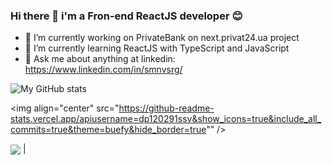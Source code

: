 ### Hi there 👋 i'm a Fron-end ReactJS developer 😊


- 🔭 I’m currently working on PrivateBank on next.privat24.ua project
- 🌱 I’m currently learning ReactJS with TypeScript and JavaScript
- 💬 Ask me about anything at linkedin: https://www.linkedin.com/in/smnvsrg/

![My GitHub stats](https://github-readme-stats.vercel.app/api?username=dp120291ssv&show_icons=true&theme=radical)

<img align="center" src="https://github-readme-stats.vercel.app/apiusername=dp120291ssv&show_icons=true&include_all_commits=true&theme=buefy&hide_border=true"" /> 

<img align="center" src="https://github-readme-stats.vercel.app/api/top-langs/?username=dp120291ssv&layout=compact&theme=buefy&hide_border=true" /> |



